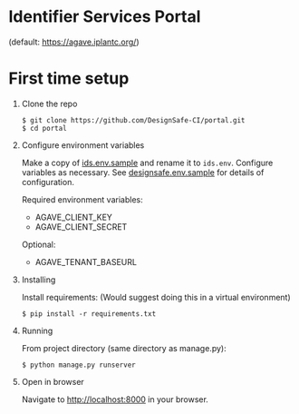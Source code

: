 # Identifier Services Portal

(default: https://agave.iplantc.org/)

# First time setup

1. Clone the repo

   ```
   $ git clone https://github.com/DesignSafe-CI/portal.git
   $ cd portal
   ```

2. Configure environment variables

   Make a copy of [ids.env.sample](ids.env.sample) and rename it to
   `ids.env`. Configure variables as necessary. See
   [designsafe.env.sample](designsafe.env.sample) for details of configuration.

   Required environment variables:

   - AGAVE_CLIENT_KEY  
   - AGAVE_CLIENT_SECRET  

   Optional:

   - AGAVE_TENANT_BASEURL  

3. Installing

    Install requirements:
    (Would suggest doing this in a virtual environment)

    ```
    $ pip install -r requirements.txt
    ```

4. Running

    From project directory (same directory as manage.py):

    ```
    $ python manage.py runserver
    ```

3. Open in browser

   Navigate to [http://localhost:8000](http://localhost:8000) in your browser.

